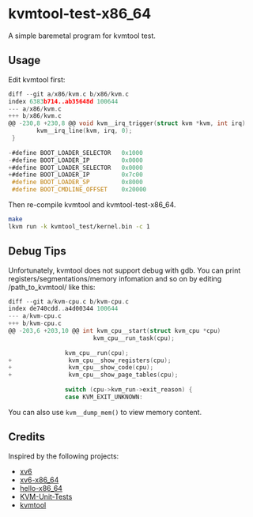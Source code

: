 # kvmtool-test-x86_64

A simple baremetal program for kvmtool test.

## Usage

Edit kvmtool first:

```c
diff --git a/x86/kvm.c b/x86/kvm.c
index 6383b714..ab35648d 100644
--- a/x86/kvm.c
+++ b/x86/kvm.c
@@ -230,8 +230,8 @@ void kvm__irq_trigger(struct kvm *kvm, int irq)
        kvm__irq_line(kvm, irq, 0);
 }
 
-#define BOOT_LOADER_SELECTOR   0x1000
-#define BOOT_LOADER_IP         0x0000
+#define BOOT_LOADER_SELECTOR   0x0000
+#define BOOT_LOADER_IP         0x7c00
 #define BOOT_LOADER_SP         0x8000
 #define BOOT_CMDLINE_OFFSET    0x20000
```

Then re-compile kvmtool and kvmtool-test-x86_64.

```bash
make
lkvm run -k kvmtool_test/kernel.bin -c 1
```

## Debug Tips

Unfortunately, kvmtool does not support debug with gdb. You can print registers/segmentations/memory infomation and so on by editing /path_to_kvmtool/ like this:

```c
diff --git a/kvm-cpu.c b/kvm-cpu.c
index de740cdd..a4d00344 100644
--- a/kvm-cpu.c
+++ b/kvm-cpu.c
@@ -203,6 +203,10 @@ int kvm_cpu__start(struct kvm_cpu *cpu)
                        kvm_cpu__run_task(cpu);
 
                kvm_cpu__run(cpu);
+                kvm_cpu__show_registers(cpu);
+                kvm_cpu__show_code(cpu);
+                kvm_cpu__show_page_tables(cpu);
 
                switch (cpu->kvm_run->exit_reason) {
                case KVM_EXIT_UNKNOWN:
```

You can also use `kvm__dump_mem()` to view memory content.

## Credits

Inspired by the following projects:

- [xv6](https://github.com/mit-pdos/xv6-public)
- [xv6-x86_64](https://github.com/tiqwab/xv6-x86_64)
- [hello-x86_64](https://github.com/fwmiller/hello-x86_64)
- [KVM-Unit-Tests](https://gitlab.com/kvm-unit-tests/kvm-unit-tests/)
- [kvmtool](https://github.com/kvmtool/kvmtool)
